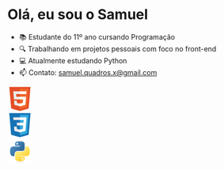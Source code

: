 <h1> Olá, eu sou o Samuel </h1>


- 📚 Estudante do 11º ano cursando Programação
- 🔍 Trabalhando em projetos pessoais com foco no front-end
- 💻 Atualmente estudando Python
- 📫 Contato: <a href="https://mail.google.com/mail/u/2/#inbox?compose=GTvVlcSDXXxmqlcqlqZXhnHzlJWllhxHhwPsMdfkmHQLntrRLhbtsbSvdvsXWBFMmzHqwJGnPqPdH" target="_blank">samuel.quadros.x@gmail.com</a>

<img src= "https://raw.githubusercontent.com/devicons/devicon/master/icons/html5/html5-original.svg" width="50px" height="50px"><br>
<img src= "https://raw.githubusercontent.com/devicons/devicon/master/icons/css3/css3-original.svg" width="50px" height="50px"><br>
<img src= "https://raw.githubusercontent.com/devicons/devicon/master/icons/python/python-original.svg" width="50px" height="50px"><br>



